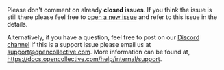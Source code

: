 Please don't comment on already **closed issues**. If you think the issue is still there please feel free to
[open a new issue](https://github.com/opencollective/opencollective/issues/new/choose) and refer to this issue in the details.

Alternatively, if you have a question, feel free to post on our [Discord channel](https://discord.opencollective.com)
If this is a support issue please email us at support@opencollective.com. More information can be found at,
https://docs.opencollective.com/help/internal/support.
